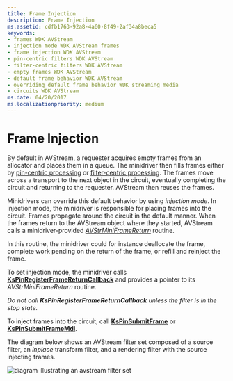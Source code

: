 ```yaml
---
title: Frame Injection
description: Frame Injection
ms.assetid: cdfb1763-92a8-4a60-8f49-2af34a8beca5
keywords:
- frames WDK AVStream
- injection mode WDK AVStream frames
- frame injection WDK AVStream
- pin-centric filters WDK AVStream
- filter-centric filters WDK AVStream
- empty frames WDK AVStream
- default frame behavior WDK AVStream
- overriding default frame behavior WDK streaming media
- circuits WDK AVStream
ms.date: 04/20/2017
ms.localizationpriority: medium
---
```


# Frame Injection





By default in AVStream, a requester acquires empty frames from an allocator and places them in a queue. The minidriver then fills frames either by [pin-centric processing](pin-centric-processing.md) or [filter-centric processing](filter-centric-processing.md). The frames move across a transport to the next object in the circuit, eventually completing the circuit and returning to the requester. AVStream then reuses the frames.

Minidrivers can override this default behavior by using *injection mode*. In injection mode, the minidriver is responsible for placing frames into the circuit. Frames propagate around the circuit in the default manner. When the frames return to the AVStream object where they started, AVStream calls a minidriver-provided [*AVStrMiniFrameReturn*](/windows-hardware/drivers/ddi/ks/nc-ks-pfnkspinframereturn) routine.

In this routine, the minidriver could for instance deallocate the frame, complete work pending on the return of the frame, or refill and reinject the frame.

To set injection mode, the minidriver calls [**KsPinRegisterFrameReturnCallback**](/windows-hardware/drivers/ddi/ks/nf-ks-kspinregisterframereturncallback) and provides a pointer to its *AVStrMiniFrameReturn* routine.

*Do not call* ***KsPinRegisterFrameReturnCallback*** *unless the filter is in the stop state.*

To inject frames into the circuit, call [**KsPinSubmitFrame**](/windows-hardware/drivers/ddi/ks/nf-ks-kspinsubmitframe) or [**KsPinSubmitFrameMdl**](/windows-hardware/drivers/ddi/ks/nf-ks-kspinsubmitframemdl).

The diagram below shows an AVStream filter set composed of a source filter, an *inplace* transform filter, and a rendering filter with the source injecting frames.

![diagram illustrating an avstream filter set](images/inject1.png)

 

